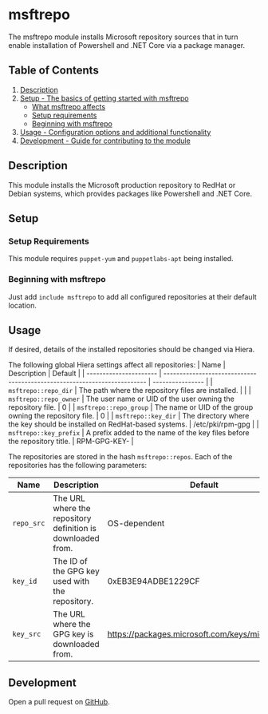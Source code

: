 # msftrepo

The msftrepo module installs Microsoft repository sources that in turn enable
installation of Powershell and .NET Core via a package manager.

## Table of Contents

1. [Description](#description)
1. [Setup - The basics of getting started with msftrepo](#setup)
    * [What msftrepo affects](#what-msftrepo-affects)
    * [Setup requirements](#setup-requirements)
    * [Beginning with msftrepo](#beginning-with-msftrepo)
1. [Usage - Configuration options and additional functionality](#usage)
1. [Development - Guide for contributing to the module](#development)

## Description

This module installs the Microsoft production repository to RedHat or Debian systems, which provides packages like Powershell and .NET Core.

## Setup

### Setup Requirements

This module requires `puppet-yum` and `puppetlabs-apt` being installed.

### Beginning with msftrepo

Just add `include msftrepo` to add all configured repositories at their default
location.

## Usage

If desired, details of the installed repositories should be changed via Hiera.

The following global Hiera settings affect all repositories:
| Name                   | Description                                                              | Default          |
| ---------------------- | ------------------------------------------------------------------------ | ---------------- |
| `msftrepo::repo_dir`   | The path where the repository files are installed.                       |                  |
| `msftrepo::repo_owner` | The user name or UID of the user owning the repository file.             | 0                |
| `msftrepo::repo_group` | The name or UID of the group owning the repository file.                 | 0                |
| `msftrepo::key_dir`    | The directory where the key should be installed on RedHat-based systems. | /etc/pki/rpm-gpg |
| `msftrepo::key_prefix` | A prefix added to the name of the key files before the repository title. | RPM-GPG-KEY-     |

The repositories are stored in the hash `msftrepo::repos`. Each of the repositories has the following parameters:

| Name       | Description                                                 | Default                                           |
| ---------- | ----------------------------------------------------------- | ------------------------------------------------- |
| `repo_src` | The URL where the repository definition is downloaded from. | OS-dependent                                      |
| `key_id`   | The ID of the GPG key used with the repository.             | 0xEB3E94ADBE1229CF                                |
| `key_src`  | The URL where the GPG key is downloaded from.             | https://packages.microsoft.com/keys/microsoft.asc   |

## Development

Open a pull request on [GitHub](https://github.com/UniStuttgart-VISUS/visus-msftrepo/edit/main/README.md).
